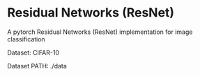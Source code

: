 # Residual Networks (ResNet)
A pytorch Residual Networks (ResNet) implementation for image classification

Dataset: CIFAR-10 

Dataset PATH: ./data
